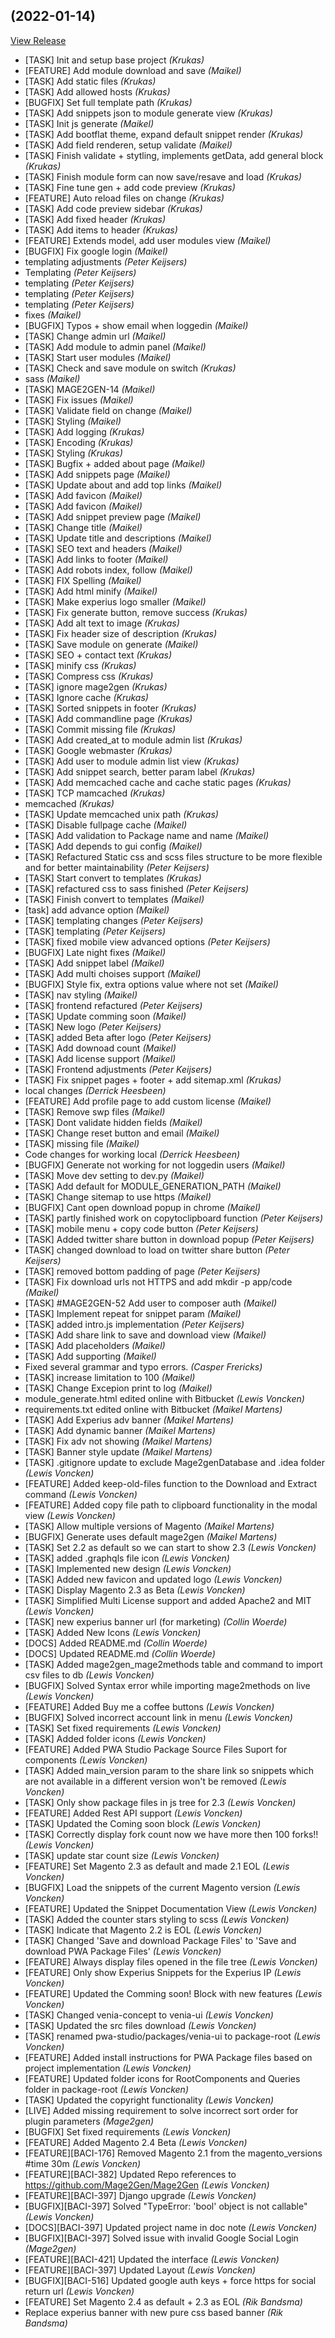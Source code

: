 ##  (2022-01-14)

[View Release](https://bitbucket.org/experius/mage2gen.com.git/commits/tag/)

*  [TASK] Init and setup base project *(Krukas)*
*  [FEATURE] Add module download and save *(Maikel)*
*  [TASK] Add static files *(Krukas)*
*  [TASK] Add allowed hosts *(Krukas)*
*  [BUGFIX] Set full template path *(Krukas)*
*  [TASK] Add snippets json to module generate view *(Krukas)*
*  [TASK] Init js generate *(Maikel)*
*  [TASK] Add bootflat theme, expand default snippet render *(Krukas)*
*  [TASK] Add field renderen, setup validate *(Maikel)*
*  [TASK] Finish validate + stytling, implements getData, add general block *(Krukas)*
*  [TASK] Finish module form can now save/resave and load *(Krukas)*
*  [TASK] Fine tune gen + add code preview *(Krukas)*
*  [FEATURE] Auto reload files on change *(Krukas)*
*  [TASK] Add code preview sidebar *(Krukas)*
*  [TASK] Add fixed header *(Krukas)*
*  [TASK] Add items to header *(Krukas)*
*  [FEATURE] Extends model, add user modules view *(Maikel)*
*  [BUGFIX] Fix google login *(Maikel)*
*  templating adjustments *(Peter Keijsers)*
*  Templating *(Peter Keijsers)*
*  templating *(Peter Keijsers)*
*  templating *(Peter Keijsers)*
*  templating *(Peter Keijsers)*
*  fixes *(Maikel)*
*  [BUGFIX] Typos + show email when loggedin *(Maikel)*
*  [TASK] Change admin url *(Maikel)*
*  [TASK] Add module to admin panel *(Maikel)*
*  [TASK] Start user modules *(Maikel)*
*  [TASK] Check and save module on switch *(Krukas)*
*  sass *(Maikel)*
*  [TASK] MAGE2GEN-14 *(Maikel)*
*  [TASK] Fix issues *(Maikel)*
*  [TASK] Validate field on change *(Maikel)*
*  [TASK] Styling *(Maikel)*
*  [TASK] Add logging *(Krukas)*
*  [TASK] Encoding *(Krukas)*
*  [TASK] Styling *(Krukas)*
*  [TASK] Bugfix + added about page *(Maikel)*
*  [TASK] Add snippets page *(Maikel)*
*  [TASK] Update about and add top links *(Maikel)*
*  [TASK] Add favicon *(Maikel)*
*  [TASK] Add favicon *(Maikel)*
*  [TASK] Add snippet preview page *(Maikel)*
*  [TASK] Change title *(Maikel)*
*  [TASK] Update title and descriptions *(Maikel)*
*  [TASK] SEO text and headers *(Maikel)*
*  [TASK] Add links to footer *(Maikel)*
*  [TASK] Add robots index, follow *(Maikel)*
*  [TASK] FIX Spelling *(Maikel)*
*  [TASK] Add html minify *(Maikel)*
*  [TASK] Make experius logo smaller *(Maikel)*
*  [TASK] Fix generate button, remove success *(Krukas)*
*  [TASK] Add alt text to image *(Krukas)*
*  [TASK] Fix header size of description *(Krukas)*
*  [TASK] Save module on generate *(Maikel)*
*  [TASK] SEO + contact text *(Krukas)*
*  [TASK] minify css *(Krukas)*
*  [TASK] Compress css *(Krukas)*
*  [TASK] ignore mage2gen *(Krukas)*
*  [TASK] Ignore cache *(Krukas)*
*  [TASK] Sorted snippets in footer *(Krukas)*
*  [TASK] Add commandline page *(Krukas)*
*  [TASK] Commit missing file *(Krukas)*
*  [TASK] Add created_at to module admin list *(Krukas)*
*  [TASK] Google webmaster *(Krukas)*
*  [TASK] Add user to module admin list view *(Krukas)*
*  [TASK] Add snippet search, better param label *(Krukas)*
*  [TASK] Add memcached cache and cache static pages *(Krukas)*
*  [TASK] TCP mamcached *(Krukas)*
*  memcached *(Krukas)*
*  [TASK] Update memcached unix path *(Krukas)*
*  [TASK] Disable fullpage cache *(Maikel)*
*  [TASK] Add validation to Package name and name *(Maikel)*
*  [TASK] Add depends to gui config *(Maikel)*
*  [TASK] Refactured Static css and scss files structure to be more flexible and for better maintainability *(Peter Keijsers)*
*  [TASK] Start convert to templates *(Krukas)*
*  [TASK] refactured css to sass finished *(Peter Keijsers)*
*  [TASK] Finish convert to templates *(Maikel)*
*  [task] add advance option *(Maikel)*
*  [TASK] templating changes *(Peter Keijsers)*
*  [TASK] templating *(Peter Keijsers)*
*  [TASK] fixed mobile view advanced options *(Peter Keijsers)*
*  [BUGFIX] Late night fixes *(Maikel)*
*  [TASK] Add snippet label *(Maikel)*
*  [TASK] Add multi choises support *(Maikel)*
*  [BUGFIX] Style fix, extra options value where not set *(Maikel)*
*  [TASK] nav styling *(Maikel)*
*  [TASK] frontend refactured *(Peter Keijsers)*
*  [TASK] Update comming soon *(Maikel)*
*  [TASK] New logo *(Peter Keijsers)*
*  [TASK] added Beta after logo *(Peter Keijsers)*
*  [TASK] Add downoad count *(Maikel)*
*  [TASK] Add license support *(Maikel)*
*  [TASK] Frontend adjustments *(Peter Keijsers)*
*  [TASK] Fix snippet pages + footer + add sitemap.xml *(Krukas)*
*  local changes *(Derrick Heesbeen)*
*  [FEATURE] Add profile page to add custom license *(Maikel)*
*  [TASK] Remove swp files *(Maikel)*
*  [TASK] Dont validate hidden fields *(Maikel)*
*  [TASK] Change reset button and email *(Maikel)*
*  [TASK] missing file *(Maikel)*
*  Code changes for working local *(Derrick Heesbeen)*
*  [BUGFIX] Generate not working for not loggedin users *(Maikel)*
*  [TASK] Move dev setting to dev.py *(Maikel)*
*  [TASK] Add default for MODULE_GENERATION_PATH *(Maikel)*
*  [TASK] Change sitemap to use https *(Maikel)*
*  [BUGFIX] Cant open download popup in chrome *(Maikel)*
*  [TASK] partly finished work on copytoclipboard function *(Peter Keijsers)*
*  [TASK] mobile menu + copy code button *(Peter Keijsers)*
*  [TASK] Added twitter share button in download popup *(Peter Keijsers)*
*  [TASK] changed download to load on twitter share button *(Peter Keijsers)*
*  [TASK] removed bottom padding of page *(Peter Keijsers)*
*  [TASK] Fix download urls not HTTPS and add mkdir -p app/code *(Maikel)*
*  [TASK] #MAGE2GEN-52 Add user to composer auth *(Maikel)*
*  [TASK] Implement repeat for snippet param *(Maikel)*
*  [TASK] added intro.js implementation *(Peter Keijsers)*
*  [TASK] Add share link to save and download view *(Maikel)*
*  [TASK] Add placeholders *(Maikel)*
*  [TASK] Add supporting *(Maikel)*
*  Fixed several grammar and typo errors. *(Casper Frericks)*
*  [TASK] increase limitation to 100 *(Maikel)*
*  [TASK] Change Excepion print to log *(Maikel)*
*  module_generate.html edited online with Bitbucket *(Lewis Voncken)*
*  requirements.txt edited online with Bitbucket *(Maikel Martens)*
*  [TASK] Add Experius adv banner *(Maikel Martens)*
*  [TASK] Add dynamic banner *(Maikel Martens)*
*  [TASK] Fix adv not showing *(Maikel Martens)*
*  [TASK] Banner style update *(Maikel Martens)*
*  [TASK] .gitignore update to exclude Mage2genDatabase and .idea folder *(Lewis Voncken)*
*  [FEATURE] Added keep-old-files function to the Download and Extract command *(Lewis Voncken)*
*  [FEATURE] Added copy file path to clipboard functionality in the modal view *(Lewis Voncken)*
*  [TASK] Allow multiple versions of Magento *(Maikel Martens)*
*  [BUGFIX] Generate uses default mage2gen *(Maikel Martens)*
*  [TASK] Set 2.2 as default so we can start to show 2.3 *(Lewis Voncken)*
*  [TASK] added .graphqls file icon *(Lewis Voncken)*
*  [TASK] Implemented new design *(Lewis Voncken)*
*  [TASK] Added new favicon and updated logo *(Lewis Voncken)*
*  [TASK] Display Magento 2.3 as Beta *(Lewis Voncken)*
*  [TASK] Simplified Multi License support and added Apache2 and MIT *(Lewis Voncken)*
*  [TASK] new experius banner url (for marketing) *(Collin Woerde)*
*  [TASK] Added New Icons *(Lewis Voncken)*
*  [DOCS] Added README.md *(Collin Woerde)*
*  [DOCS] Updated README.md *(Collin Woerde)*
*  [TASK] Added mage2gen_mage2methods table and command to import csv files to db *(Lewis Voncken)*
*  [BUGFIX] Solved Syntax error while importing mage2methods on live *(Lewis Voncken)*
*  [FEATURE] Added Buy me a coffee buttons *(Lewis Voncken)*
*  [BUGFIX] Solved incorrect account link in menu *(Lewis Voncken)*
*  [TASK] Set fixed requirements *(Lewis Voncken)*
*  [TASK] Added folder icons *(Lewis Voncken)*
*  [FEATURE] Added PWA Studio Package Source Files Suport for components *(Lewis Voncken)*
*  [TASK] Added main_version param to the share link so snippets which are not available in a different version won't be removed *(Lewis Voncken)*
*  [TASK] Only show package files in js tree for 2.3 *(Lewis Voncken)*
*  [FEATURE] Added Rest API support *(Lewis Voncken)*
*  [TASK] Updated the Coming soon block *(Lewis Voncken)*
*  [TASK] Correctly display fork count now we have more then 100 forks!! *(Lewis Voncken)*
*  [TASK] update star count size *(Lewis Voncken)*
*  [FEATURE] Set Magento 2.3 as default and made 2.1 EOL *(Lewis Voncken)*
*  [BUGFIX] Load the snippets of the current Magento version *(Lewis Voncken)*
*  [FEATURE] Updated the Snippet Documentation View *(Lewis Voncken)*
*  [TASK] Added the counter stars styling to scss *(Lewis Voncken)*
*  [TASK] Indicate that Magento 2.2 is EOL *(Lewis Voncken)*
*  [TASK] Changed 'Save and download Package Files' to 'Save and download PWA Package Files' *(Lewis Voncken)*
*  [FEATURE] Always display files opened in the file tree *(Lewis Voncken)*
*  [FEATURE] Only show Experius Snippets for the Experius IP *(Lewis Voncken)*
*  [FEATURE] Updated the Comming soon! Block with new features *(Lewis Voncken)*
*  [TASK] Changed venia-concept to venia-ui *(Lewis Voncken)*
*  [TASK] Updated the src files download *(Lewis Voncken)*
*  [TASK] renamed pwa-studio/packages/venia-ui to package-root *(Lewis Voncken)*
*  [FEATURE] Added install instructions for PWA Package files based on project implementation *(Lewis Voncken)*
*  [FEATURE] Updated folder icons for RootComponents and Queries folder in package-root *(Lewis Voncken)*
*  [TASK] Updated the copyright functionality *(Lewis Voncken)*
*  [LIVE] Added missing requirement to solve incorrect sort order for plugin parameters *(Mage2gen)*
*  [BUGFIX] Set fixed requirements *(Lewis Voncken)*
*  [FEATURE] Added Magento 2.4 Beta *(Lewis Voncken)*
*  [FEATURE][BACI-176] Removed Magento 2.1 from the magento_versions #time 30m *(Lewis Voncken)*
*  [FEATURE][BACI-382] Updated Repo references to https://github.com/Mage2Gen/Mage2Gen *(Lewis Voncken)*
*  [FEATURE][BACI-397] Django upgrade *(Lewis Voncken)*
*  [BUGFIX][BACI-397] Solved "TypeError: 'bool' object is not callable" *(Lewis Voncken)*
*  [DOCS][BACI-397] Updated project name in doc note *(Lewis Voncken)*
*  [BUGFIX][BACI-397] Solved issue with invalid Google Social Login *(Mage2gen)*
*  [FEATURE][BACI-421] Updated the interface *(Lewis Voncken)*
*  [FEATURE][BACI-397] Updated Layout *(Lewis Voncken)*
*  [BUGFIX][BACI-516] Updated google auth keys + force https for social return url *(Lewis Voncken)*
*  [FEATURE] Set Magento 2.4 as default + 2.3 as EOL *(Rik Bandsma)*
*  Replace experius banner with new pure css based banner *(Rik Bandsma)*


